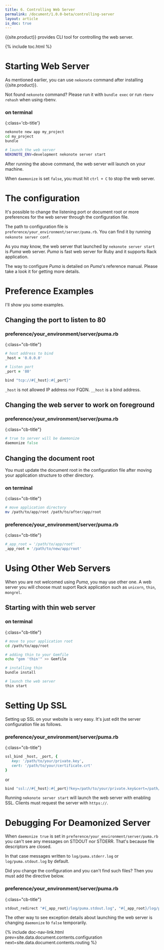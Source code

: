 ```yaml
---
title: 6. Controlling Web Server
permalink: /document/1.0.0-beta/controlling-server
layout: article
is_doc: true
---
```

{{site.product}} provides CLI tool for controlling the web server.

{% include toc.html %}

# Starting Web Server

As mentioned earlier, you can use `nekonote` command after installing {{site.product}}.

<p class="tip">Not found <code>nekonote</code> command? Please run it with <code>bundle exec</code> or run <code>rbenv rehash</code> when using rbenv.</p>

### on terminal
{:class='cb-title'}
```bash
nekonote new app my_project
cd my_project
bundle

# launch the web server
NEKONOTE_ENV=development nekonote server start
```

After running the above command, the web server will launch on your machine.

<p class="tip">When <code>daemonize</code> is set <code>false</code>, you must hit <code>ctrl + C</code> to stop the web server.</p>

# The configuration
It's possible to change the listening port or document root or more preferences for the web server through the configuration file.

The path to configuration file is `preference/your_environment/server/puma.rb`. You can find it by running `nekonote server conf`.

As you may know, the web server that launched by `nekonote server start` is *Puma* web server.
*Puma* is fast web server for Ruby and it supports Rack application.

The way to configure *Puma* is detailed on *Puma*'s reference manual. Please take a look it for getting more details.

# Preference Examples

I'll show you some examples.

## Changing the port to listen to 80 

### preference/your_environment/server/puma.rb
{:class="cb-title"}
```ruby
# host address to bind
_host = '0.0.0.0'

# listen port
_port = '80'

bind "tcp://#{_host}:#{_port}"
```

<p class="tip"><code>_host</code> is not allowed IP address nor FQDN. <code>__host</code> is a bind address.</p>

## Changing the web server to work on foreground

### preference/your_environment/server/puma.rb
{:class="cb-title"}
```ruby
# true to server will be daemonize
daemonize false
```

## Changing the document root
You must update the document root in the configuration file after moving your application structure to other directory.

### on terminal
{:class="cb-title"}
```bash
# move application directory
mv /path/to/app/root /path/to/after/app/root
```

### preference/your_environment/server/puma.rb
{:class="cb-title"}
```ruby
#_app_root = '/path/to/app/root'
_app_root = '/path/to/new/app/root'
```


# Using Other Web Servers

When you are not welcomed using *Puma*, you may use other one. A web server you will choose must suport Rack application such as `unicorn`, `thin`, `mongrel`.


## Starting with thin web server

### on terminal
{:class="cb-title"}
```bash
# move to your application root
cd /path/to/app/root

# adding thin to your Gemfile
echo "gem 'thin'" >> Gemfile

# installing thin
bundle install

# launch the web server
thin start
```

# Setting Up SSL

Setting up SSL on your website is very easy.
It's just edit the server configuration file as follows.

### preference/your_environment/server/puma.rb
{:class="cb-title"}
```rb
ssl_bind _host, _port, {
   key: '/path/to/your/private.key',
   cert: '/path/to/your/certificate.crt'
}
```

or

```rb
bind "ssl://#{_host}:#{_port}?key=/path/to/your/private.key&cert=/path/to/your/certificate.crt"
```

Running `nekonote server start` will launch the web server with enabling SSL.
Clients must request the server with `https://`.

# Debugging For Deamonized Server

When `daemonize true` is set in `preference/your_environment/server/puma.rb` you can't see any messages on STDOUT nor STDERR.
That's because file descriptors are closed.

In that case messages written to `log/puma.stderr.log` or `log/puma.stdout.log` by default.

Did you change the configuration and you can't find such files? Then you must add the directive below.

### preference/your_environment/server/puma.rb
{:class="cb-title"}
```rb
stdout_redirect "#{_app_root}/log/puma.stdout.log", "#{_app_root}/log/puma.stderr.log"
```

The other way to see exception details about launching the web server is changing `daemonize` to `false` temporarily.

{% include doc-nav-link.html prev=site.data.document.contents.configuration next=site.data.document.contents.routing %}
